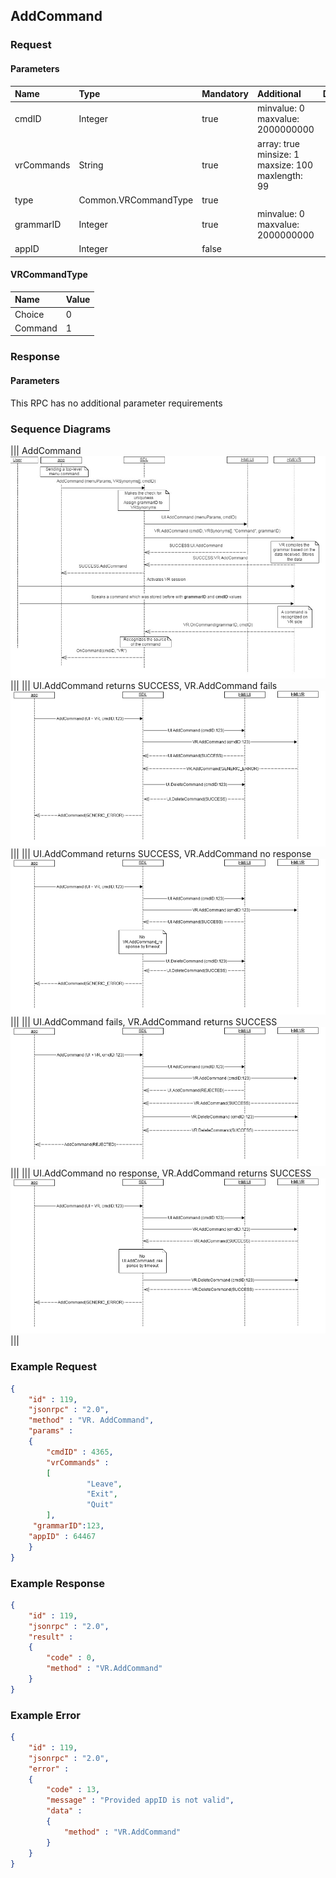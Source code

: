 ## AddCommand


### Request

#### Parameters

|Name|Type|Mandatory|Additional|Description|
|:---|:---|:--------|:---------|:----------|
|cmdID|Integer|true|minvalue: 0<br>maxvalue: 2000000000||
|vrCommands|String|true|array: true<br>minsize: 1<br>maxsize: 100<br>maxlength: 99||
|type|Common.VRCommandType|true|||
|grammarID|Integer|true|minvalue: 0<br>maxvalue: 2000000000||
|appID|Integer|false|||

#### VRCommandType

|Name|Value|
|:---|:----|
|Choice|0|
|Command|1|

### Response

#### Parameters

This RPC has no additional parameter requirements

### Sequence Diagrams
|||
AddCommand
![AddCommand](./assets/AddCommand.png)
|||
|||
UI.AddCommand returns SUCCESS, VR.AddCommand fails
![AddCommand](./assets/AddCommandVRFail.png)
|||
|||
UI.AddCommand returns SUCCESS, VR.AddCommand no response
![AddCommand](./assets/AddCommandNoResponse.png)
|||
|||
UI.AddCommand fails, VR.AddCommand returns SUCCESS
![AddCommand](./assets/AddCommandSuccessUIFail.png)
|||
|||
UI.AddCommand no response, VR.AddCommand returns SUCCESS
![AddCommand](./assets/AddCommandSuccessUINoResponse.png)
|||

### Example Request

```json
{
	"id" : 119,
	"jsonrpc" : "2.0",
	"method" : "VR. AddCommand",
	"params" :
	{
		"cmdID" : 4365,
		"vrCommands" :
		[
				 "Leave",
				 "Exit",
				 "Quit"
		],
     "grammarID":123,
	"appID" : 64467
	}
}
```
### Example Response

```json
{
	"id" : 119,
	"jsonrpc" : "2.0",
	"result" :
	{
		"code" : 0,
		"method" : "VR.AddCommand"
	}
}
```

### Example Error

```json
{
	"id" : 119,
	"jsonrpc" : "2.0",
	"error" :
	{
		"code" : 13,
		"message" : "Provided appID is not valid",
		"data" :
		{
			"method" : "VR.AddCommand"
		}
	}
}
```
